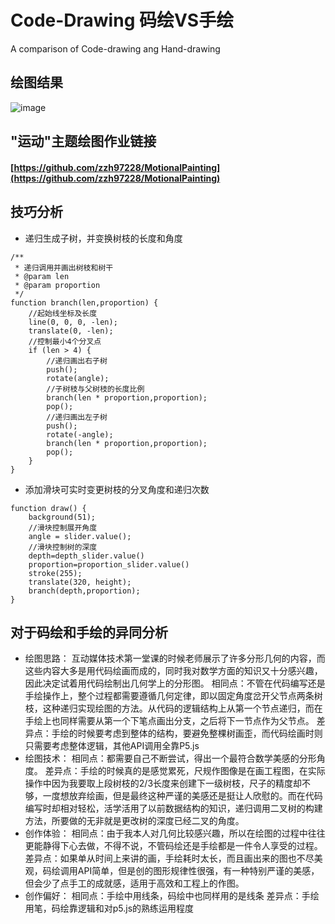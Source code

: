 # Code-Drawing 码绘VS手绘
A comparison of Code-drawing ang Hand-drawing
## 绘图结果
![image](https://github.com/zzh97228/code-draw/blob/master/tree.png)
## "运动"主题绘图作业链接
####    [https://github.com/zzh97228/MotionalPainting](https://github.com/zzh97228/MotionalPainting)
## 技巧分析
-   递归生成子树，并变换树枝的长度和角度
```ecmascript 6
/**
 * 递归调用并画出树枝和树干
 * @param len
 * @param proportion
 */
function branch(len,proportion) {
    //起始线坐标及长度
    line(0, 0, 0, -len);
    translate(0, -len);
    //控制最小4个分叉点
    if (len > 4) {
        //递归画出右子树
        push();
        rotate(angle);
        //子树枝与父树枝的长度比例
        branch(len * proportion,proportion);
        pop();
        //递归画出左子树
        push();
        rotate(-angle);
        branch(len * proportion,proportion);
        pop();
    }
}
```
-   添加滑块可实时变更树枝的分叉角度和递归次数
```ecmascript 6
function draw() {
    background(51);
    //滑块控制展开角度
    angle = slider.value();
    //滑块控制树的深度
    depth=depth_slider.value()
    proportion=proportion_slider.value()
    stroke(255);
    translate(320, height);
    branch(depth,proportion);
}
```
## 对于码绘和手绘的异同分析
-   绘图思路：
互动媒体技术第一堂课的时候老师展示了许多分形几何的内容，而这些内容大多是用代码绘画而成的，同时我对数学方面的知识又十分感兴趣，因此决定试着用代码绘制出几何学上的分形图。
    相同点：不管在代码编写还是手绘操作上，整个过程都需要遵循几何定律，即以固定角度岔开父节点两条树枝，这种递归实现绘图的方法。从代码的逻辑结构上从第一个节点递归，而在手绘上也同样需要从第一个下笔点画出分支，之后将下一节点作为父节点。
    差异点：手绘的时候要考虑到整体的结构，要避免整棵树画歪，而代码绘画时则只需要考虑整体逻辑，其他API调用全靠P5.js
-   绘图技术：
相同点：都需要自己不断尝试，得出一个最符合数学美感的分形角度。
差异点：手绘的时候真的是感觉累死，尺规作图像是在画工程图，在实际操作中因为我要取上段树枝的2/3长度来创建下一级树枝，尺子的精度却不够，一度想放弃绘画，但是最终这种严谨的美感还是挺让人欣慰的。而在代码编写时却相对轻松，活学活用了以前数据结构的知识，递归调用二叉树的构建方法，所要做的无非就是更改树的深度已经二叉的角度。
-   创作体验：
相同点：由于我本人对几何比较感兴趣，所以在绘图的过程中往往更能静得下心去做，不得不说，不管码绘还是手绘都是一件令人享受的过程。
差异点：如果单从时间上来讲的画，手绘耗时太长，而且画出来的图也不尽美观，码绘调用API简单，但是创的图形规律性很强，有一种特别严谨的美感，但会少了点手工的成就感，适用于高效和工程上的作图。
 -  创作偏好：
相同点：手绘中用线条，码绘中也同样用的是线条
差异点：手绘用笔，码绘靠逻辑和对p5.js的熟练运用程度
